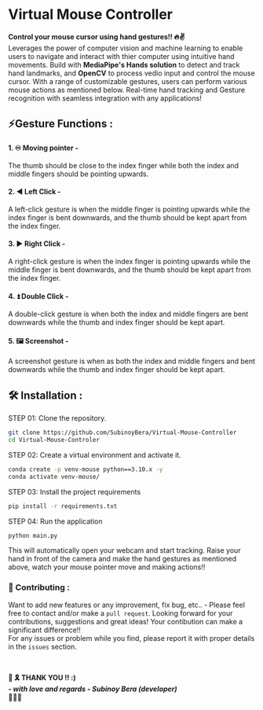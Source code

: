 # Virtual Mouse Controller

<b>Control your mouse cursor using hand gestures!! 🔥✌️</b><br>
Leverages the power of computer vision and machine learning to enable users to navigate and interact with thier computer using intuitive hand movements. Build with <b>MediaPipe's Hands solution</b> to detect and track hand landmarks, and <b>OpenCV</b> to process vedio input and control the mouse cursor. With a range of customizable gestures, users can perform various mouse actions as mentioned below. Real-time hand tracking and Gesture recognition with seamless integration with any applications!

## ⚡Gesture Functions :

#### 1. ♾️ Moving pointer -

The thumb should be close to the index finger while both the index and middle fingers should be pointing upwards.

#### 2. ◀️ Left Click -

A left-click gesture is when the middle finger is pointing upwards while the index finger is bent downwards, and the thumb should be kept apart from the index finger.

#### 3. ▶️ Right Click -

A right-click gesture is when the index finger is pointing upwards while the middle finger is bent downwards, and the thumb should be kept apart from the index finger.

#### 4. ⏫ Double Click -

A double-click gesture is when both the index and middle fingers are bent downwards while the thumb and index finger should be kept apart.

#### 5. 🖼️ Screenshot -

A screenshot gesture is when as both the index and middle fingers and bent downwards while the thumb and index finger should be kept apart.

## 🛠️ Installation :

STEP 01: Clone the repository.

```bash
git clone https://github.com/SubinoyBera/Virtual-Mouse-Controller
cd Virtual-Mouse-Controler
```

STEP 02: Create a virtual environment and activate it.

```bash
conda create -p venv-mouse python==3.10.x -y
conda activate venv-mouse/
```

STEP 03: Install the project requirements

```bash
pip install -r requirements.txt
```

STEP 04: Run the application

```bash
python main.py
```

This will automatically open your webcam and start tracking. Raise your hand in front of the camera and make the hand gestures as mentioned above, watch your mouse pointer move and making actions!!
<br>

### 📌 Contributing :

Want to add new features or any improvement, fix bug, etc.. - Please feel free to contact and/or make a `pull request`. Looking forward for your contributions, suggestions and great ideas! Your contibution can make a significant difference!!<br>
For any issues or problem while you find, please report it with proper details in the `issues` section.

<br>

<b>🙏 🎗️ THANK YOU !! :) <br>
<i>- with love and regards - Subinoy Bera (developer)</i> </b> <br>
🧡🤍💚
